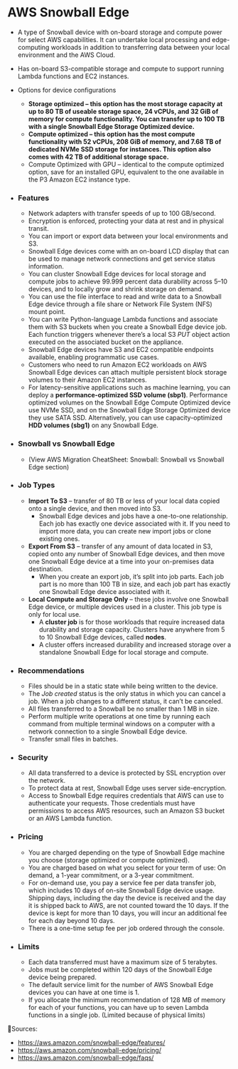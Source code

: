 # AWS Snowball Edge

- A type of Snowball device with on-board storage and compute power for  select AWS capabilities. It can undertake local processing and  edge-computing workloads in addition to transferring data between your  local environment and the AWS Cloud.
- Has on-board S3-compatible storage and compute to support running Lambda functions and EC2 instances.
- Options for device configurations
  - **Storage optimized – this option has the most storage capacity at up to 80 TB of useable  storage space, 24 vCPUs, and 32 GiB of memory for compute functionality. You can transfer up to 100 TB with a single Snowball Edge Storage Optimized device.**
  - **Compute optimized – this option has the most compute functionality with 52 vCPUs, 208 GiB of memory, and 7.68 TB of dedicated NVMe SSD storage for instances.  This option also comes with 42 TB of additional storage space.**
  - Compute Optimized with GPU – identical to the compute optimized option, save for an installed GPU, equivalent to the one available in the P3 Amazon EC2 instance type.

- ### Features

  - Network adapters with transfer speeds of up to 100 GB/second.
  - Encryption is enforced, protecting your data at rest and in physical transit.
  - You can import or export data between your local environments and S3.
  - Snowball Edge devices come with an on-board LCD display that can be used to  manage network connections and get service status information.
  - You can cluster Snowball Edge devices for local storage and compute jobs to achieve 99.999 percent data durability across 5–10 devices, and to  locally grow and shrink storage on demand.
  - You can use the file interface to read and write data to a Snowball Edge  device through a file share or Network File System (NFS) mount point.
  - You can write Python-language Lambda functions and associate them with S3 buckets when you create a Snowball Edge  device job. Each function triggers whenever there’s a local S3 *PUT* object action executed on the associated bucket on the appliance.
  - Snowball Edge devices have S3 and EC2 compatible endpoints available, enabling programmatic use cases.
  - Customers who need to run Amazon EC2 workloads on AWS Snowball Edge devices can  attach multiple persistent block storage volumes to their Amazon EC2  instances.
  - For latency-sensitive applications such as machine learning, you can deploy a **performance-optimized SSD volume (sbp1)**. Performance optimized volumes on the Snowball Edge Compute Optimized  device use NVMe SSD, and on the Snowball Edge Storage Optimized device  they use SATA SSD. Alternatively, you can use capacity-optimized **HDD volumes (sbg1)** on any Snowball Edge.

- ### Snowball vs Snowball Edge

  - (View AWS Migration CheatSheet: Snowball: Snowball vs Snowball Edge section)

- ### Job Types

  - **Import To S3** – transfer of 80 TB or less of your local data copied onto a single device, and then moved into S3.
    - Snowball Edge devices and jobs have a one-to-one relationship. Each job has  exactly one device associated with it. If you need to import more data,  you can create new import jobs or clone existing ones.
  - **Export From S3** – transfer of any amount of data located in S3, copied onto any number  of Snowball Edge devices, and then move one Snowball Edge device at a  time into your on-premises data destination. 
    - When you create an export job, it’s split into job parts. Each job part is  no more than 100 TB in size, and each job part has exactly one Snowball  Edge device associated with it.
  - **Local Compute and Storage Only** – these jobs involve one Snowball Edge device, or multiple devices used in a cluster. This job type is only for local use. 
    - A **cluster job** is for those workloads that require increased data durability and  storage capacity. Clusters have anywhere from 5 to 10 Snowball Edge  devices, called **nodes**. 
    - A cluster offers increased durability and increased storage  over a standalone Snowball Edge for local storage and compute.

- ### Recommendations

  - Files should be in a static state while being written to the device.
  - The *Job created* status is the only status in which you can cancel a job. When a job changes to a different status, it can’t be canceled.
  - All files transferred to a Snowball be no smaller than 1 MB in size.
  - Perform multiple write operations at one time by running each command from  multiple terminal windows on a computer with a network connection to a  single Snowball Edge device.
  - Transfer small files in batches.

- ### Security

  - All data transferred to a device is protected by SSL encryption over the network. 
  - To protect data at rest, Snowball Edge uses server side-encryption.
  - Access to Snowball Edge requires credentials that AWS can use to authenticate  your requests. Those credentials must have permissions to access AWS  resources, such an Amazon S3 bucket or an AWS Lambda function.

- ### Pricing

  - You are charged depending on the type of Snowball Edge machine you choose (storage optimized or compute optimized).
  - You are charged based on what you select for your term of use: On demand, a 1-year commitment, or a 3-year commitment.
  - For on-demand use, you pay a service fee per data transfer job, which  includes 10 days of on-site Snowball Edge device usage. Shipping days,  including the day the device is received and the day it is shipped back  to AWS, are not counted toward the 10 days. If the device is kept for  more than 10 days, you will incur an additional fee for each day beyond  10 days.
  - There is a one-time setup fee per job ordered through the console.

- ### Limits

  - Each data transferred must have a maximum size of 5 terabytes.
  - Jobs must be completed within 120 days of the Snowball Edge device being prepared.
  - The default service limit for the number of AWS Snowball Edge devices you can have at one time is 1.
  - If you allocate the minimum recommendation of 128 MB of memory for each of your functions, you can have up to seven Lambda functions in a single  job. (Limited because of physical limits)

Sources: 

* https://aws.amazon.com/snowball-edge/features/
* https://aws.amazon.com/snowball-edge/pricing/
* https://aws.amazon.com/snowball-edge/faqs/